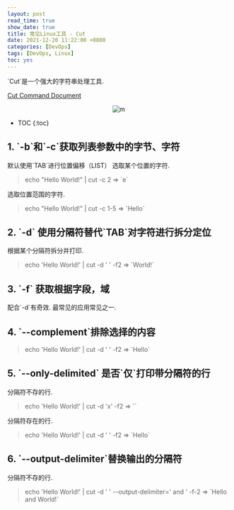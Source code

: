 ```yaml
---
layout: post
read_time: true
show_date: true
title: 常见Linux工具 - Cut
date: 2021-12-20 11:22:00 +0800
categories: [DevOps]
tags: [DevOps, Linux]
toc: yes
---
```


\`Cut\`是一个强大的字符串处理工具.

[Cut Command Document](https://linuxize.com/post/linux-cut-command/)

<div align="center"><img src="{{site.baseurl}}images/{{page.date | date: "%Y-%m"}}/2.png" alt="m"/></div>

- TOC
  {:toc}

## 1. \`-b\`和\`-c\`获取列表参数中的字节、字符

默认使用\`TAB\`进行位置偏移（LIST）
选取某个位置的字符.

> echo "Hello World!" \| cut -c 2 => \`e\`

选取位置范围的字符.

> echo "Hello World!" \| cut -c 1-5 => \`Hello\`

## 2. **\`-d\`** 使用分隔符替代\`TAB\`对字符进行拆分定位

根据某个分隔符拆分并打印.

> echo 'Hello World!' \| cut -d ' ' -f2 => \`World!\`

## 3. **\`-f\`** 获取根据字段，域

配合\`-d\`有奇效. 最常见的应用常见之一.

## 4. \`--complement\`排除选择的内容

> echo 'Hello World!' \| cut -d ' ' -f2 => \`Hello\`

## 5. \`--only-delimited\` 是否\`仅\`打印带分隔符的行

分隔符不存的行.

> echo 'Hello World!' \| cut -d 'x' -f2 => \`\`

分隔符存在的行.

> echo 'Hello World!' \| cut -d ' ' -f2 => \`Hello\`

## 6. \`--output-delimiter\`替换输出的分隔符

分隔符不存的行.

> echo 'Hello World!' \| cut -d ' ' --output-delimiter=' and ' -f-2 => \`Hello and World!\`
